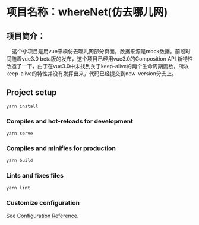 # 项目名称：whereNet(仿去哪儿网)

## 项目简介：
&nbsp;&nbsp;&nbsp;&nbsp;这个小项目是用vue来模仿去哪儿网部分页面，数据来源是mock数据。前段时间随着vue3.0 beta版的发布，这个项目已经用vue3.0的Composition API 新特性改造了一下，由于在vue3.0中未找到关于keep-alive的两个生命周期函数，所以keep-alive的特性并没有发挥出来，代码已经提交到new-version分支上。
## Project setup
```
yarn install
```

### Compiles and hot-reloads for development
```
yarn serve
```

### Compiles and minifies for production
```
yarn build
```

### Lints and fixes files
```
yarn lint
```

### Customize configuration
See [Configuration Reference](https://cli.vuejs.org/config/).
